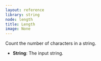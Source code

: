 ```yaml
---
layout: reference
library: string
node: length
title: Length
image: None
---
```

Count the number of characters in a string.

* **String**: The input string.
